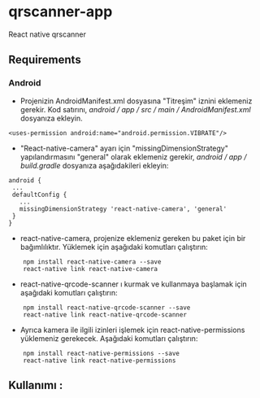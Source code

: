 # qrscanner-app
React native qrscanner 

## Requirements
### Android
* Projenizin AndroidManifest.xml dosyasına "Titreşim" iznini eklemeniz gerekir. Kod satırını, *android / app / src / main / AndroidManifest.xml* dosyanıza ekleyin.
 
 ```<uses-permission android:name="android.permission.VIBRATE"/> ``` 

* "React-native-camera" ayarı için "missingDimensionStrategy" yapılandırmasını "general" olarak eklemeniz gerekir, *android / app / build.gradle* dosyanıza aşağıdakileri ekleyin:
 ```
 android {
  ...
  defaultConfig {
    ...
    missingDimensionStrategy 'react-native-camera', 'general' 
  }
}
```

* react-native-camera, projenize eklemeniz gereken bu paket için bir bağımlılıktır. Yüklemek için aşağıdaki komutları çalıştırın:
``` 
    npm install react-native-camera --save
    react-native link react-native-camera
```
* react-native-qrcode-scanner ı kurmak ve kullanmaya başlamak için aşağıdaki komutları çalıştırın:
``` 
    npm install react-native-qrcode-scanner --save
    react-native link react-native-qrcode-scanner
```
* Ayrıca kamera ile ilgili izinleri işlemek için react-native-permissions yüklemeniz gerekecek. Aşağıdaki komutları çalıştırın:
``` 
    npm install react-native-permissions --save
    react-native link react-native-permissions
```

## Kullanımı :
